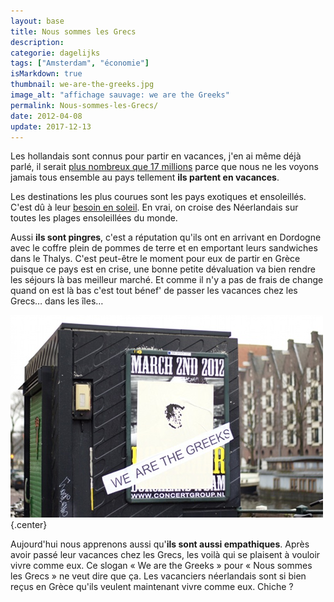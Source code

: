 ```yaml
---
layout: base
title: Nous sommes les Grecs
description: 
categorie: dagelijks
tags: ["Amsterdam", "économie"]
isMarkdown: true
thumbnail: we-are-the-greeks.jpg
image_alt: "affichage sauvage: we are the Greeks"
permalink: Nous-sommes-les-Grecs/
date: 2012-04-08
update: 2017-12-13
---
```


Les hollandais sont connus pour partir en vacances, j'en ai même déjà parlé, il serait [plus nombreux que 17 millions](/millions-de-neerlandais) parce que nous ne les voyons jamais tous ensemble au pays tellement **ils partent en vacances**.

Les destinations les plus courues sont les pays exotiques et ensoleillés. C'est dû à leur [besoin en soleil](/travailler-au-soleil). En vrai, on croise des Néerlandais sur toutes les plages ensoleillées du monde.

Aussi **ils sont pingres**, c'est a réputation qu'ils ont en arrivant en Dordogne avec le coffre plein de pommes de terre et en emportant leurs sandwiches dans le Thalys. C'est peut-être le moment pour eux de partir en Grèce puisque ce pays est en crise, une bonne petite dévaluation va bien rendre les séjours là bas meilleur marché. Et comme il n'y a pas de frais de change quand on est là bas c'est tout bénef' de passer les vacances chez les Grecs… dans les îles…

![We are the Greeks](we-are-the-greeks.jpg){.center}

Aujourd'hui nous apprenons aussi qu'**ils sont aussi empathiques**. Après avoir passé leur vacances chez les Grecs, les voilà qui se plaisent à vouloir vivre comme eux. Ce slogan « We are the Greeks » pour « Nous sommes les Grecs » ne veut dire que ça. Les vacanciers néerlandais sont si bien reçus en Grèce qu'ils veulent maintenant vivre comme eux. Chiche ?
